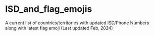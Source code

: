 # ISD_and_flag_emojis
A current list of countries/territories with updated ISD/Phone Numbers along with latest flag emoji (Last updated Feb, 2024)
